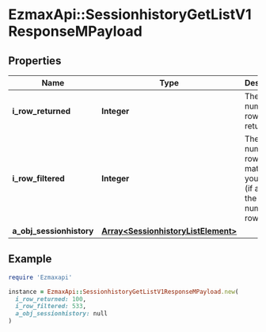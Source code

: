 # EzmaxApi::SessionhistoryGetListV1ResponseMPayload

## Properties

| Name | Type | Description | Notes |
| ---- | ---- | ----------- | ----- |
| **i_row_returned** | **Integer** | The number of rows returned |  |
| **i_row_filtered** | **Integer** | The number of rows matching your filters (if any) or the total number of rows |  |
| **a_obj_sessionhistory** | [**Array&lt;SessionhistoryListElement&gt;**](SessionhistoryListElement.md) |  |  |

## Example

```ruby
require 'Ezmaxapi'

instance = EzmaxApi::SessionhistoryGetListV1ResponseMPayload.new(
  i_row_returned: 100,
  i_row_filtered: 533,
  a_obj_sessionhistory: null
)
```

